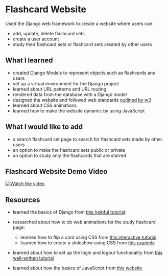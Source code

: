 # Flashcard Website
Used the Django web framework to create a website where users can:
- add, update, delete flashcard sets 
- create a user account
- study their flashcard sets or flashcard sets created by other users

## What I learned
- created Django Models to represent objects such as flashcards and users
- set up a virtual environment for the Django project 
- learned about URL patterns and URL routing
- rendered data from the database with a Django model
- designed the website and followed web standards [outlined by w3](https://www.w3.org/standards/webdesign/)
- learned about CSS animations
- learned how to make the website dynamic by using JavaScript 

## What I would like to add
-	a search flashcard set page to search for flashcard sets made by other users
- an option to make the flashcard sets public or private
- an option to study only the flashcards that are starred 

## Flashcard Website Demo Video
 [![Watch the video]( https://img.youtube.com/vi/ICxe1G4jRtc/0.jpg)](https://youtu.be/ICxe1G4jRtc)
 
## Resources
- learned the basics of Django from [this helpful tutorial](https://www.youtube.com/watch?v=F5mRW0jo-U4):
     
- researched about how to do web animations for the study flashcard page:
     - learned how to flip a card using CSS from [this interactive tutorial](https://www.w3schools.com/howto/howto_css_flip_card.asp)
     - learned how to create a slideshow using CSS from [this example](https://www.w3schools.com/w3css/w3css_slideshow.asp)
     
- learned about how to set up the login and logout functionality from [this well-written tutorial](https://learndjango.com/tutorials/django-login-and-logout-tutorial  
)
- learned about how the basics of JavaScript from [this website](https://www.w3schools.com/js/js_htmldom_nodes.asp)

